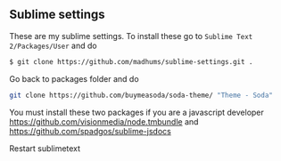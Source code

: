 ## Sublime settings

These are my sublime settings. To install these go to `Sublime Text
2/Packages/User` and do

```sh
$ git clone https://github.com/madhums/sublime-settings.git .
```

Go back to packages folder and do

```sh
git clone https://github.com/buymeasoda/soda-theme/ "Theme - Soda"
```

You must install these two packages if you are a javascript developer
https://github.com/visionmedia/node.tmbundle and https://github.com/spadgos/sublime-jsdocs

Restart sublimetext
